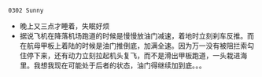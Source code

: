 ``0302 Sunny``
- 晚上又三点才睡着，失眠好烦
- 据说飞机在降落机场跑道的时候是慢慢放油门减速，着地时立刻刹车反推。而在航母甲板上着陆的时候是油门推倒底，加满全速。因为万一没有被阻拦索勾住停下来，还有动力立刻拉起机头复飞，而不是滑出甲板跑道，一头栽进海里。我想我现在可能处于后者的状态，油门得继续加到底。。。
